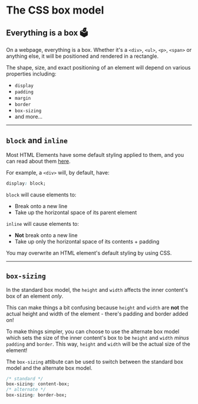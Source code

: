 # The CSS box model

## Everything is a box 🗳️

On a webpage, everything is a box. Whether it's a `<div>`, `<ul>`, `<p>`, `<span>` or anything else, it will be positioned and rendered in a rectangle.

The shape, size, and exact positioning of an element will depend on various properties including:

- `display`
- `padding`
- `margin`
- `border`
- `box-sizing`
- and more...

---

## `block` and `inline`

Most HTML Elements have some default styling applied to them, and you can read about them [here](https://www.w3schools.com/cssref/css_default_values.asp).

For example, a `<div>` will, by default, have:

```css
display: block;
```

`block` will cause elements to:

- Break onto a new line
- Take up the horizontal space of its parent element

`inline` will cause elements to:

- **Not** break onto a new line
- Take up only the horizontal space of its contents + padding

You may overwrite an HTML element's default styling by using CSS.

---

## `box-sizing`

In the standard box model, the `height` and `width` affects the inner content's box of an element _only_.

This can make things a bit confusing because `height` and `width` are **not** the actual height and width of the element - there's padding and border added on!

To make things simpler, you can choose to use the alternate box model which sets the size of the inner content's box to be `height` and `width` _minus_ `padding` and `border`. This way, `height` and `width` will be the actual size of the element!

The `box-sizing` attibute can be used to switch between the standard box model and the alternate box model.

```css
/* standard */
box-sizing: content-box;
/* alternate */
box-sizing: border-box;
```
